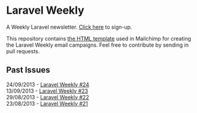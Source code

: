 # Laravel Weekly

A Weekly Laravel newsletter. [Click here](http://eepurl.com/DGabL) to sign-up.

This repository contains [the HTML template](newsletter.html) used in Mailchimp for creating the Laravel Weekly email campaigns. Feel free to contribute by sending in pull requests.

## Past Issues

24/09/2013 - [Laravel Weekly #24](http://us7.campaign-archive1.com/?u=60fa14809d4de70a885daf382&id=485e74fc32)  
13/09/2013 - [Laravel Weekly #23](http://us7.campaign-archive1.com/?u=60fa14809d4de70a885daf382&id=7d3830b80c)  
29/08/2013 - [Laravel Weekly #22](http://us7.campaign-archive1.com/?u=60fa14809d4de70a885daf382&id=e3cc4c94d4)  
23/08/2013 - [Laravel Weekly #21](http://us7.campaign-archive2.com/?u=60fa14809d4de70a885daf382&id=c4862519b5)  
